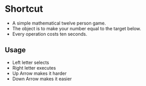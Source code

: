 # Shortcut

- A simple mathematical twelve person game.
- The object is to make your number equal to the target below.
- Every operation costs ten seconds.

## Usage

- Left letter selects
- Right letter executes
- Up Arrow makes it harder
- Down Arrow makes it easier
